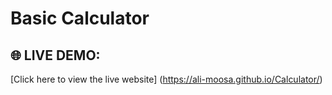 # Basic Calculator
## 🌐 LIVE DEMO:
[Click here to view the live website]
(https://ali-moosa.github.io/Calculator/)
